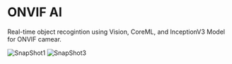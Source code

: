 # ONVIF AI
Real-time object recogintion using Vision, CoreML, and InceptionV3 Model for ONVIF camear.

![SnapShot1](https://github.com/coolioxlr/ONVIFCorelML/blob/master/images/ai1.png)
![SnapShot3](https://github.com/coolioxlr/ONVIFCorelML/blob/master/images/ai3.png)
